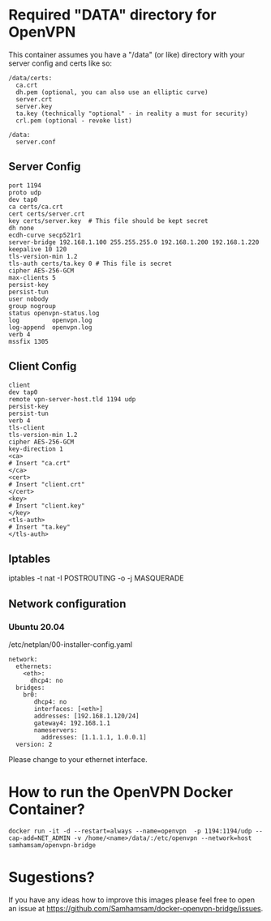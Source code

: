 # Required "DATA" directory for OpenVPN

This container assumes you have a "/data" (or like) directory with your server config and certs like so:

```
/data/certs:
  ca.crt
  dh.pem (optional, you can also use an elliptic curve)
  server.crt
  server.key
  ta.key (technically "optional" - in reality a must for security)
  crl.pem (optional - revoke list)

/data:
  server.conf
```


## Server Config
```
port 1194
proto udp
dev tap0
ca certs/ca.crt
cert certs/server.crt
key certs/server.key  # This file should be kept secret
dh none
ecdh-curve secp521r1
server-bridge 192.168.1.100 255.255.255.0 192.168.1.200 192.168.1.220
keepalive 10 120
tls-version-min 1.2
tls-auth certs/ta.key 0 # This file is secret
cipher AES-256-GCM
max-clients 5
persist-key
persist-tun
user nobody
group nogroup
status openvpn-status.log
log         openvpn.log
log-append  openvpn.log
verb 4
mssfix 1305
```


## Client Config
```
client
dev tap0
remote vpn-server-host.tld 1194 udp
persist-key
persist-tun
verb 4
tls-client
tls-version-min 1.2
cipher AES-256-GCM
key-direction 1
<ca>
# Insert "ca.crt"
</ca>
<cert>
# Insert "client.crt"
</cert>
<key>
# Insert "client.key"
</key>
<tls-auth>
# Insert "ta.key"
</tls-auth>
```

## Iptables
iptables -t nat -I POSTROUTING -o <eth> -j MASQUERADE


## Network configuration
### Ubuntu 20.04
/etc/netplan/00-installer-config.yaml
```
network:
  ethernets:
    <eth>:
      dhcp4: no
  bridges:
    br0:
       dhcp4: no
       interfaces: [<eth>]
       addresses: [192.168.1.120/24]
       gateway4: 192.168.1.1
       nameservers:
         addresses: [1.1.1.1, 1.0.0.1]
  version: 2
```
Please change <eth> to your ethernet interface.

# How to run the OpenVPN Docker Container?
```
docker run -it -d --restart=always --name=openvpn  -p 1194:1194/udp --cap-add=NET_ADMIN -v /home/<name>/data/:/etc/openvpn --network=host samhamsam/openvpn-bridge
```

# Sugestions?
If you have any ideas how to improve this images please feel free to open an issue at https://github.com/Samhamsam/docker-openvpn-bridge/issues.
